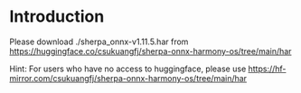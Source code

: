 # Introduction

Please download ./sherpa_onnx-v1.11.5.har
from <https://huggingface.co/csukuangfj/sherpa-onnx-harmony-os/tree/main/har>

Hint: For users who have no access to huggingface, please use
<https://hf-mirror.com/csukuangfj/sherpa-onnx-harmony-os/tree/main/har>
